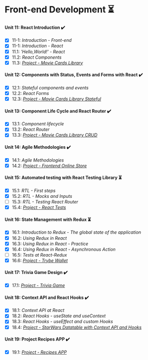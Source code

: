 # Front-end Development :hourglass_flowing_sand:

#### Unit 11: React Introduction :heavy_check_mark:

- [x] 11-1: _Introduction - Front-end_
- [x] 11-1: _Introduction - React_
- [x] 11.1: _'Hello,World!' - React_
- [x] 11.2: _React Components_
- [x] 11.3: [_Project - Movie Cards Library_]()

#### Unit 12: Components with Status, Events and Forms with React :heavy_check_mark:

- [x] 12.1: _Stateful components and events_
- [x] 12.2: _React Forms_
- [x] 12.3: [_Project - Movie Cards Library Stateful_]()

#### Unit 13: Component Life Cycle and React Router :heavy_check_mark:

- [x] 13.1: _Component lifecycle_
- [x] 13.2: _React Router_
- [x] 13.3: [_Project - Movie Cards Library CRUD_]()

#### Unit 14: Agile Methodologies :heavy_check_mark:

- [x] 14.1: _Agile Methodologies_
- [x] 14.2: [_Project - Frontend Online Store_]()

#### Unit 15: Automated testing with React Testing Library :hourglass_flowing_sand:

- [X] 15.1: _RTL - First steps_
- [X] 15.2: _RTL - Mocks and Inputs_
- [ ] 15.3: _RTL - Testing React Router_
- [X] 15.4: [_Project - React Tests_]()

#### Unit 16: State Management with Redux :hourglass_flowing_sand:

- [X] 16.1: _Introduction to Redux - The global state of the application_
- [X] 16.2: _Using Redux in React_
- [X] 16.3: _Using Redux in React - Practice_
- [X] 16.4: _Using Redux in React - Asynchronous Action_
- [ ] 16.5: _Tests at React-Redux_
- [X] 16.6: [_Project - Trybe Wallet_]()

#### Unit 17: Trivia Game Design :heavy_check_mark:

- [X] 17.1: [_Project - Trivia Game_]()

#### Unit 18: Context API and React Hooks :heavy_check_mark:

- [X] 18.1: _Context API at React_
- [X] 18.2: _React Hooks - useState and useContext_
- [X] 18.3: _React Hooks - useEffect and custom Hooks_
- [X] 18.4: [_Project - StarWars Datatable with Context API and Hooks_]()

#### Unit 19: Project Recipes APP :heavy_check_mark:

- [X] 19.1: [_Project - Recipes APP_]()
